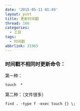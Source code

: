 ```yaml
---
date: '2015-05-11 01:49'
layout: post
title: 更新时间戳
thread: 166
categories:
  - 工具
tags:
  - 时间戳
abbrlink: 31965
---
```


### 时间戳不相同时更新命令：

第一种：

    touch  *
第二种：（文件很多）

    find . -type f -exec touch {} \;
